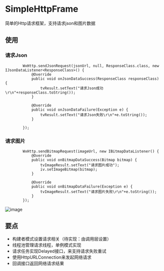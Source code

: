 # SimpleHttpFrame
简单的Http请求框架，支持请求json和图片数据

## 使用
### 请求Json
```
        WxHttp.sendJsonRequest(jsonUrl, null, ResponseClass.class, new IJsonDataListener<ResponseClass>() {
            @Override
            public void onJsonDataSuccess(ResponseClass responseClass) {
                tvResult.setText("请求Json成功\r\n"+responseClass.toString());
            }

            @Override
            public void onJsonDataFailure(Exception e) {
                tvResult.setText("请求Json失败\r\n"+e.toString());
            }

        });
```
### 请求图片
```
        WxHttp.sendBitmapRequest(imageUrl, new IBitmapDataListener() {
            @Override
            public void onBitmapDataSuccess(Bitmap bitmap) {
                tvImageResult.setText("请求图片成功");
                iv.setImageBitmap(bitmap);
            }

            @Override
            public void onBitmapDataFailure(Exception e) {
                tvImageResult.setText("请求图片失败\r\n"+e.toString());
            }
        });         
```

![image](https://note.youdao.com/yws/api/personal/file/36C0D246BBC24345B8AF80FCCD603B0E?method=download&shareKey=ab68d046b2bd40798b3d27251525d0a4)


## 要点
* 构建者模式设置请求相关（待实现：由调用层设置）
* 线程池管理请求线程，单例模式实现
* 请求任务实现Delayed接口，来支持请求失败重试
* 使用HttpURLConnection来发起网络请求
* 回调接口返回网络请求结果
